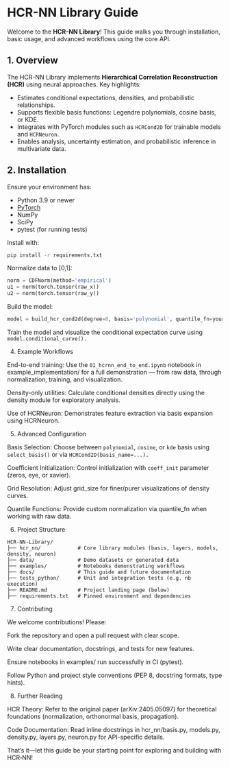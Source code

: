 <!-- docs/guide.md -->

# HCR-NN Library Guide

Welcome to the **HCR-NN Library**! This guide walks you through installation, basic usage, and advanced workflows using the core API.

## 1. Overview

The HCR-NN Library implements **Hierarchical Correlation Reconstruction (HCR)** using neural approaches. Key highlights:

-  Estimates conditional expectations, densities, and probabilistic relationships.
-  Supports flexible basis functions: Legendre polynomials, cosine basis, or KDE.
-  Integrates with PyTorch modules such as `HCRCond2D` for trainable models and `HCRNeuron`.
-  Enables analysis, uncertainty estimation, and probabilistic inference in multivariate data.

## 2. Installation

Ensure your environment has:

- Python 3.9 or newer  
- [PyTorch](https://pytorch.org/)  
- NumPy  
- SciPy  
- pytest (for running tests)  

Install with:

```bash
pip install -r requirements.txt
```

Normalize data to [0,1]:

```python
norm = CDFNorm(method='empirical')
u1 = norm(torch.tensor(raw_x))
u2 = norm(torch.tensor(raw_y))
```

Build the model:

```python
model = build_hcr_cond2d(degree=8, basis='polynomial', quantile_fn=your_quantile_fn)
```

Train the model and visualize the conditional expectation curve using `model.conditional_curve().`

4. Example Workflows

End-to-end training: Use the `01_hcrnn_end_to_end.ipynb` notebook in example_implementation/ for a full demonstration — from raw data, through normalization, training, and visualization.

Density-only utilities: Calculate conditional densities directly using the density module for exploratory analysis.

Use of HCRNeuron: Demonstrates feature extraction via basis expansion using HCRNeuron.

5. Advanced Configuration

Basis Selection: Choose between `polynomial`, `cosine`, or `kde` basis using `select_basis()` or via `HCRCond2D(basis_name=...).`

Coefficient Initialization: Control initialization with `coeff_init` parameter (zeros, eye, or xavier).

Grid Resolution: Adjust grid_size for finer/purer visualizations of density curves.

Quantile Functions: Provide custom normalization via quantile_fn when working with raw data.

6. Project Structure
```
HCR-NN-Library/
├── hcr_nn/            # Core library modules (basis, layers, models, density, neuron)
├── data/              # Demo datasets or generated data
├── examples/          # Notebooks demonstrating workflows
├── docs/              # This guide and future documentation
├── tests_python/      # Unit and integration tests (e.g. nb execution)
├── README.md          # Project landing page (below)
├── requirements.txt   # Pinned environment and dependencies
```
7. Contributing

We welcome contributions! Please:

Fork the repository and open a pull request with clear scope.

Write clear documentation, docstrings, and tests for new features.

Ensure notebooks in examples/ run successfully in CI (pytest).

Follow Python and project style conventions (PEP 8, docstring formats, type hints).

8. Further Reading

HCR Theory: Refer to the original paper (arXiv:2405.05097) for theoretical foundations (normalization, orthonormal basis, propagation).

Code Documentation: Read inline docstrings in hcr_nn/basis.py, models.py, density.py, layers.py, neuron.py for API-specific details.

That’s it—let this guide be your starting point for exploring and building with HCR‑NN!